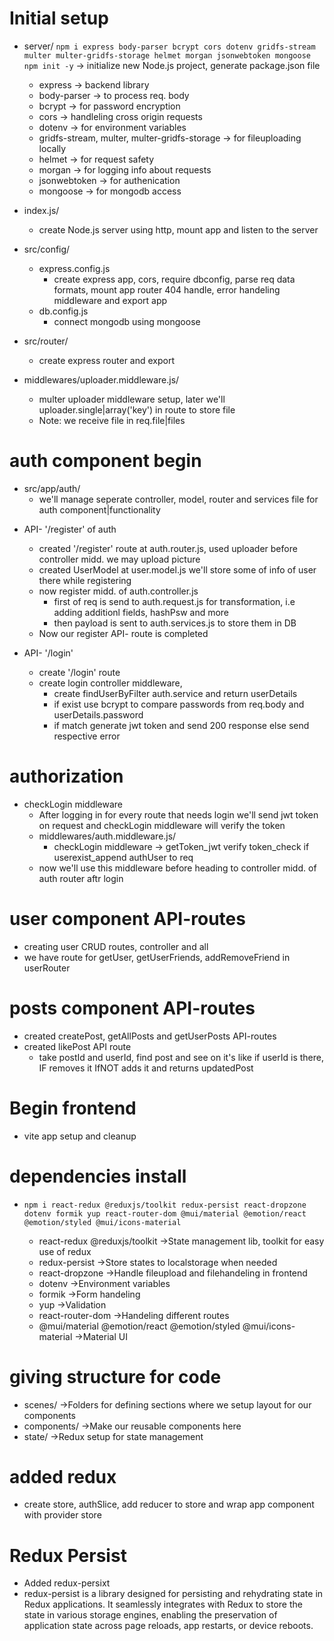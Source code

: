 # Initial setup
- server/
     `npm i express body-parser bcrypt cors dotenv gridfs-stream multer multer-gridfs-storage helmet morgan jsonwebtoken mongoose`
     `npm init -y` -> initialize new Node.js project, generate package.json file
    - express -> backend library
    - body-parser -> to process req. body
    - bcrypt -> for password encryption
    - cors -> handleling cross origin requests
    - dotenv -> for environment variables
    - gridfs-stream, multer, multer-gridfs-storage -> for fileuploading locally
    - helmet -> for request safety
    - morgan -> for logging info about requests
    - jsonwebtoken -> for authenication
    - mongoose -> for mongodb access

    
- index.js/
     - create Node.js server using http, mount app and listen to the server

- src/config/
     - express.config.js
          - create express app, cors, require dbconfig, parse req data formats, mount app router 404 handle, error handeling middleware and export app
     - db.config.js
          - connect mongodb using mongoose
- src/router/
     - create express router and export

- middlewares/uploader.middleware.js/
     - multer uploader middleware setup, later we'll uploader.single|array('key') in route to store file
     - Note: we receive file in req.file|files


# auth component begin

* src/app/auth/
     - we'll manage seperate controller, model, router and services file for auth component|functionality

- API- '/register' of auth 
     - created '/register' route at auth.router.js, used uploader before controller midd. we may upload picture
     - created UserModel at user.model.js we'll store some of info of user there while registering
     - now register midd. of auth.controller.js
          - first of req is send to auth.request.js for transformation, i.e adding additionl fields, hashPsw and more
          - then payload is sent to auth.services.js to store them in DB
     - Now our register API- route is completed

- API- '/login' 
     - create '/login' route
     - create login controller middleware,
          - create findUserByFilter auth.service and return userDetails
          - if exist use bcrypt to compare passwords from req.body and userDetails.password
          - if match generate jwt token and send 200 response else send respective error


# authorization 

* checkLogin middleware
     - After logging in for every route that needs login we'll send jwt token on request and checkLogin middleware will verify the token
     - middlewares/auth.middleware.js/
          - checkLogin middleware -> getToken_jwt verify token_check if userexist_append authUser to req
     - now we'll use this middleware before heading to controller midd. of auth router aftr login


# user component API-routes
- creating user CRUD routes, controller and all
- we have route for getUser, getUserFriends, addRemoveFriend in userRouter

# posts component API-routes
- created createPost, getAllPosts and getUserPosts API-routes
- created likePost API route
     - take postId and userId, find post and see on it's like if userId is there, IF removes it IfNOT adds it and returns updatedPost



# Begin frontend 
- vite app setup and cleanup

# dependencies install
- `npm i react-redux @reduxjs/toolkit redux-persist react-dropzone dotenv formik yup react-router-dom @mui/material @emotion/react @emotion/styled @mui/icons-material`

     - react-redux @reduxjs/toolkit ->State management lib, toolkit for easy use of redux
     - redux-persist ->Store states to localstorage when needed
     - react-dropzone ->Handle fileupload and filehandeling in frontend
     - dotenv ->Environment variables
     - formik ->Form handeling
     - yup ->Validation
     - react-router-dom ->Handeling different routes
     - @mui/material @emotion/react @emotion/styled @mui/icons-material ->Material UI


# giving structure for code 
- scenes/  ->Folders for defining sections where we setup layout for our components
- components/ ->Make our reusable components here
- state/ ->Redux setup for state management  

# added redux 
- create store, authSlice, add reducer to store and wrap app component with provider store


# Redux Persist
- Added redux-persixt
- redux-persist is a library designed for persisting and rehydrating state in Redux applications.
 It seamlessly integrates with Redux to store the state in various storage engines, 
 enabling the preservation of application state across page reloads, app restarts, or device reboots.